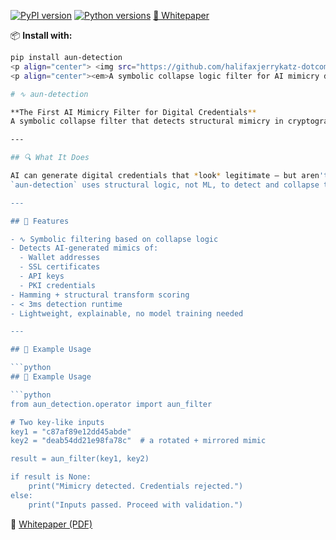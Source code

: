 [![PyPI version](https://img.shields.io/pypi/v/aun-detection.svg)](https://pypi.org/project/aun-detection/)
[![Python versions](https://img.shields.io/pypi/pyversions/aun-detection.svg)](https://pypi.org/project/aun-detection/)
[📄 Whitepaper](https://github.com/halifaxjerrykatz-dotcom/aun-detection/raw/main/docs/whitepaper.pdf)

📦 **Install with:**
```bash
pip install aun-detection
<p align="center"> <img src="https://github.com/halifaxjerrykatz-dotcom/aun-detection/raw/main/docs/logo.png" alt="∿ aun-detection" width="80"/> </p> ```
<p align="center"><em>A symbolic collapse logic filter for AI mimicry detection</em></p>

# ∿ aun-detection

**The First AI Mimicry Filter for Digital Credentials**  
A symbolic collapse filter that detects structural mimicry in cryptographic inputs like wallet addresses, API keys, certificates, and more.

---

## 🔍 What It Does

AI can generate digital credentials that *look* legitimate — but aren't.  
`aun-detection` uses structural logic, not ML, to detect and collapse these mimics.

---

## 🚀 Features

- ∿ Symbolic filtering based on collapse logic
- Detects AI-generated mimics of:
  - Wallet addresses
  - SSL certificates
  - API keys
  - PKI credentials
- Hamming + structural transform scoring
- < 3ms detection runtime
- Lightweight, explainable, no model training needed

---

## 🧪 Example Usage

```python
## 🧪 Example Usage

```python
from aun_detection.operator import aun_filter

# Two key-like inputs
key1 = "c87af89e12dd45abde"
key2 = "deab54dd21e98fa78c"  # a rotated + mirrored mimic

result = aun_filter(key1, key2)

if result is None:
    print("Mimicry detected. Credentials rejected.")
else:
    print("Inputs passed. Proceed with validation.")
```

📄 [Whitepaper (PDF)](https://github.com/halifaxjerrykatz-dotcom/aun-detection/blob/main/docs/whitepaper.pdf)
